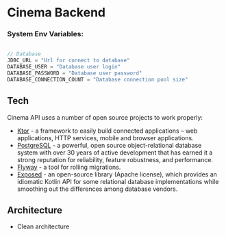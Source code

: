 # Cinema Backend

### System Env Variables:

```kotlin

// Database
JDBC_URL = "Url for connect to database"
DATABASE_USER = "Database user login"
DATABASE_PASSWORD = "Database user password"
DATABASE_CONNECTION_COUNT = "Database connection pool size"

```

## Tech

Cinema API uses a number of open source projects to work properly:

- [Ktor](https://ktor.io/) - a framework to easily build connected applications – web applications, HTTP services,
  mobile and browser applications.
- [PostgreSQL](https://www.postgresql.org/) - a powerful, open source object-relational database system with over 30
  years of active development that has earned it a strong reputation for reliability, feature robustness, and
  performance.
- [Flyway](https://flywaydb.org/) - a tool for rolling migrations.
- [Exposed](https://github.com/JetBrains/Exposed) - an open-source library (Apache license), which provides an idiomatic
  Kotlin API for some relational database implementations while smoothing out the differences among database vendors.

## Architecture

- Clean architecture